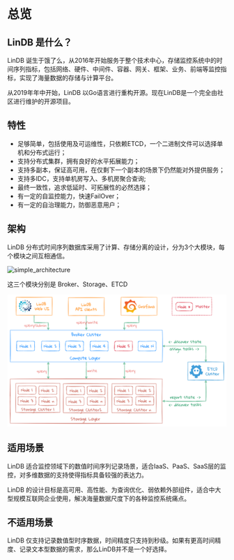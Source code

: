 # 总览

## LinDB 是什么？

LinDB 诞生于饿了么，从2016年开始服务于整个技术中心，存储监控系统中的时间序列指标，包括网络、硬件、中间件、容器、网关、框架、业务、前端等监控指标，实现了海量数据的存储与计算平台。

从2019年年中开始，LinDB 以Go语言进行重构开源。现在LinDB是一个完全由社区进行维护的开源项目。

## 特性

- 足够简单，包括使用及可运维性，只依赖ETCD，一个二进制文件可以选择单机和分布式运行；
- 支持分布式集群，拥有良好的水平拓展能力；
- 支持多副本，保证高可用，在仅剩下一个副本的场景下仍然能对外提供服务；
- 支持多IDC，支持单机房写入、多机房聚合查询;
- 最终一致性，追求低延时、可拓展性的必然选择；
- 有一定的自监控能力，快速FailOver；
- 有一定的自治理能力，防御恶意用户；

## 架构

LinDB 分布式时间序列数据库采用了计算、存储分离的设计，分为3个大模块，每个模块之间互相通信。

![simple_architecture](../../assets/images/design/simple_architecture.jpg)

这三个模块分别是 Broker、Storage、ETCD

![architecture](../../assets/images/design/architecture.png)

## 适用场景
LinDB 适合监控领域下的数值时间序列记录场景，适合IaaS、PaaS、SaaS层的监控，对多维数据的支持使得指标具备较强的表达力。

LinDB 的设计目标是高可用、高性能、为查询优化、弱依赖外部组件，适合中大型规模互联网企业使用，解决海量数据尺度下的各种监控系统痛点。

## 不适用场景

LinDB 仅支持记录数值型时序数据，时间精度只支持到秒级。如果有更高时间精度、记录文本型数据的需求，那么LinDB并不是一个好选择。